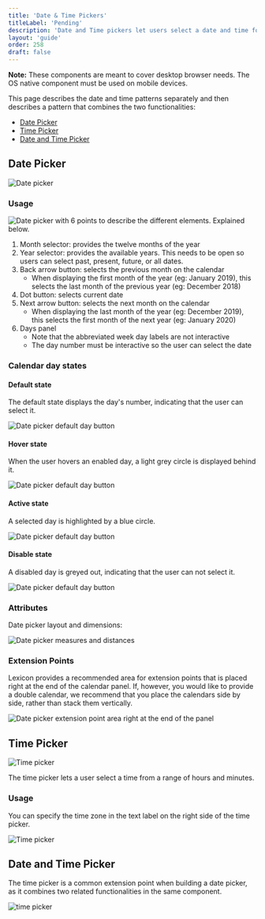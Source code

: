 ```yaml
---
title: 'Date & Time Pickers'
titleLabel: 'Pending'
description: 'Date and Time pickers let users select a date and time for a form.'
layout: 'guide'
order: 258
draft: false
---
```


**Note:** These components are meant to cover desktop browser needs. The OS native component must be used on mobile devices.

This page describes the date and time patterns separately and then describes a
pattern that combines the two functionalities:

-   [Date Picker](#date-picker)
-   [Time Picker](#time-picker)
-   [Date and Time Picker](#date-and-time-picker)

## Date Picker

![Date picker](/images/lexicon/Picker-date.jpg)

### Usage

![Date picker with 6 points to describe the different elements. Explained below.](/images/lexicon/Picker-date-desc.jpg)

1. Month selector: provides the twelve months of the year
2. Year selector: provides the available years. This needs to be open so users can select past, present, future, or all dates.
3. Back arrow button: selects the previous month on the calendar
    - When displaying the first month of the year (eg: January 2019), this selects the last month of the previous year (eg: December 2018)
4. Dot button: selects current date
5. Next arrow button: selects the next month on the calendar
    - When displaying the last month of the year (eg: December 2019), this selects the first month of the next year (eg: January 2020)
6. Days panel
    - Note that the abbreviated week day labels are not interactive
    - The day number must be interactive so the user can select the date

### Calendar day states

#### Default state

The default state displays the day's number, indicating that the user can select it.

![Date picker default day button](/images/lexicon/Picker-date-day-default.jpg)

#### Hover state

When the user hovers an enabled day, a light grey circle is displayed behind it.

![Date picker default day button](/images/lexicon/Picker-date-day-hover.jpg)

#### Active state

A selected day is highlighted by a blue circle.

![Date picker default day button](/images/lexicon/Picker-date-day-active.jpg)

#### Disable state

A disabled day is greyed out, indicating that the user can not select it.

![Date picker default day button](/images/lexicon/Picker-date-day-disabled.jpg)

### Attributes

Date picker layout and dimensions:

![Date picker measures and distances](/images/lexicon/Picker-date-measures.jpg)

### Extension Points

Lexicon provides a recommended area for extension points that is placed right at the end of the calendar panel. If, however, you would like to provide a double calendar, we recommend that you place the calendars side by side, rather than stack them vertically.

![Date picker extension point area right at the end of the panel](/images/lexicon/Picker-date-extension.jpg)

## Time Picker

![Time picker](/images/lexicon/Picker-time.jpg)

The time picker lets a user select a time from a range of hours and minutes.

### Usage

You can specify the time zone in the text label on the right side of the time picker.

![Time picker](/images/lexicon/Picker-time-zone.jpg)

## Date and Time Picker

The time picker is a common extension point when building a date picker, as it combines two related functionalities in the same component.

![time picker](/images/lexicon/Picker-date-time.jpg)
